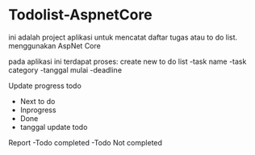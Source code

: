 # Todolist-AspnetCore
ini adalah project aplikasi untuk mencatat daftar tugas  atau to do list.
menggunakan AspNet Core

pada aplikasi ini terdapat proses:
create new to do list
-task name
-task category 
-tanggal mulai
-deadline

Update progress todo
- Next to do
- Inprogress
- Done
- tanggal update todo

Report
-Todo completed
-Todo Not completed
